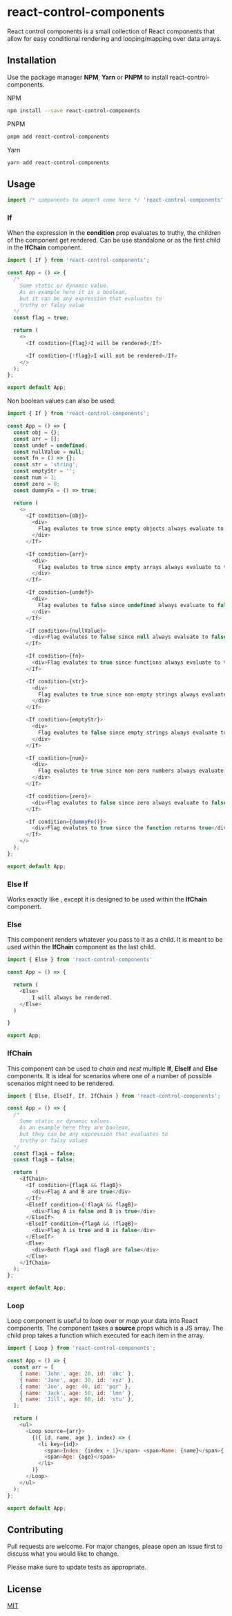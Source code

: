 # react-control-components

React control components is a small collection of React components that allow for easy conditional rendering and looping/mapping over data arrays.

## Installation

Use the package manager **NPM**, **Yarn** or **PNPM** to install react-control-components.

NPM

```bash
npm install --save react-control-components
```

PNPM

```bash
pnpm add react-control-components
```

Yarn

```bash
yarn add react-control-components
```

## Usage

```javascript
import /* components to import come here */ 'react-control-components';
```

### If

When the expression in the **condition** prop evaluates to truthy, the children of the component get rendered. Can be use standalone or as the first child in the **IfChain** component.

```javascript
import { If } from 'react-control-components';

const App = () => {
  /* 
    Some static or dynamic value. 
    As an example here it is a boolean,
    but it can be any expression that evaluates to
    truthy or falsy value
  */
  const flag = true;

  return (
    <>
      <If condition={flag}>I will be rendered</If>

      <If condition={!flag}>I will not be rendered</If>
    </>
  );
};

export default App;
```

Non boolean values can also be used:

```javascript
import { If } from 'react-control-components';

const App = () => {
  const obj = {};
  const arr = [];
  const undef = undefined;
  const nullValue = null;
  const fn = () => {};
  const str = 'string';
  const emptyStr = '';
  const num = 1;
  const zero = 0;
  const dummyFn = () => true;

  return (
    <>
      <If condition={obj}>
        <div>
          Flag evalutes to true since empty objects always evaluate to true
        </div>
      </If>

      <If condition={arr}>
        <div>
          Flag evalutes to true since empty arrays always evaluate to true
        </div>
      </If>

      <If condition={undef}>
        <div>
          Flag evalutes to false since undefined always evaluate to false
        </div>
      </If>

      <If condition={nullValue}>
        <div>Flag evalutes to false since null always evaluate to false</div>
      </If>

      <If condition={fn}>
        <div>Flag evalutes to true since functions always evaluate to true</div>
      </If>

      <If condition={str}>
        <div>
          Flag evalutes to true since non-empty strings always evaluate to true
        </div>
      </If>

      <If condition={emptyStr}>
        <div>
          Flag evalutes to false since empty strings always evaluate to false
        </div>
      </If>

      <If condition={num}>
        <div>
          Flag evalutes to true since non-zero numbers always evaluate to true
        </div>
      </If>

      <If condition={zero}>
        <div>Flag evalutes to false since zero always evaluate to false</div>
      </If>

      <If condition={dummyFn()}>
        <div>Flag evalutes to true since the function returns true</div>
      </If>
    </>
  );
};

export default App;
```

### Else If

Works exactly like <If>, except it is designed to be used within the **IfChain** component.

### Else

This component renders whatever you pass to it as a child. It is meant to be used within the **IfChain** component as the last child.

```javascript
import { Else } from 'react-control-components'

const App = () => {

  return (
    <Else>
        I will always be rendered.
    </Else>
  )

}

export App;
```

### IfChain

This component can be used to _chain_ and _nest_ multiple **If**, **ElseIf** and **Else** components. It is ideal for scenarios where one of a number of possible scenarios might need to be rendered.

```javascript
import { Else, ElseIf, If, IfChain } from 'react-control-components';

const App = () => {
  /* 
    Some static or dynamic values. 
    As an example here they are boolean,
    but they can be any expression that evaluates to
    truthy or falsy values
  */
  const flagA = false;
  const flagB = false;

  return (
    <IfChain>
      <If condition={flagA && flagB}>
        <div>Flag A and B are true</div>
      </If>
      <ElseIf condition={!flagA && flagB}>
        <div>Flag A is false and B is true</div>
      </ElseIf>
      <ElseIf condition={flagA && !flagB}>
        <div>Flag A is true and B is false</div>
      </ElseIf>
      <Else>
        <div>Both flagA and flagB are false</div>
      </Else>
    </IfChain>
  );
};

export default App;
```

### Loop

Loop component is useful to _loop_ over or _map_ your data into React components. The component takes a **source** props which is a JS array. The child prop takes a function which executed for each item in the array.

```javascript
import { Loop } from 'react-control-components';

const App = () => {
  const arr = [
    { name: 'John', age: 20, id: 'abc' },
    { name: 'Jane', age: 30, id: 'xyz' },
    { name: 'Joe', age: 40, id: 'pqr' },
    { name: 'Jack', age: 50, id: 'lmn' },
    { name: 'Jill', age: 60, id: 'stu' },
  ];

  return (
    <ul>
      <Loop source={arr}>
        {({ id, name, age }, index) => (
          <li key={id}>
            <span>Index: {index + 1}</span> <span>Name: {name}</span>{' '}
            <span>Age: {age}</span>
          </li>
        )}
      </Loop>
    </ul>
  );
};

export default App;
```

## Contributing

Pull requests are welcome. For major changes, please open an issue first
to discuss what you would like to change.

Please make sure to update tests as appropriate.

## License

[MIT](https://choosealicense.com/licenses/mit/)
